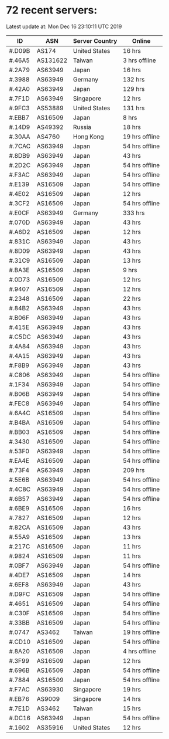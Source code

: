 # 72 recent servers:

Latest update at: Mon Dec 16 23:10:11 UTC 2019

| ID | ASN | Server Country | Online |
| -- | --- | -------------- | ------ |
| #.D09B | AS174 | United States | 16 hrs |
| #.46A5 | AS131622 | Taiwan | 3 hrs offline |
| #.2A79 | AS63949 | Japan | 16 hrs |
| #.3988 | AS63949 | Germany | 132 hrs |
| #.42A0 | AS63949 | Japan | 129 hrs |
| #.7F1D | AS63949 | Singapore | 12 hrs |
| #.9FC3 | AS53889 | United States | 131 hrs |
| #.EBB7 | AS16509 | Japan | 8 hrs |
| #.14D9 | AS49392 | Russia | 18 hrs |
| #.30AA | AS4760 | Hong Kong | 19 hrs offline |
| #.7CAC | AS63949 | Japan | 54 hrs offline |
| #.8DB9 | AS63949 | Japan | 43 hrs |
| #.2D2C | AS63949 | Japan | 54 hrs offline |
| #.F3AC | AS63949 | Japan | 54 hrs offline |
| #.E139 | AS16509 | Japan | 54 hrs offline |
| #.4E02 | AS16509 | Japan | 12 hrs |
| #.3CF2 | AS16509 | Japan | 54 hrs offline |
| #.E0CF | AS63949 | Germany | 333 hrs |
| #.070D | AS63949 | Japan | 43 hrs |
| #.A6D2 | AS16509 | Japan | 12 hrs |
| #.831C | AS63949 | Japan | 43 hrs |
| #.8D09 | AS63949 | Japan | 43 hrs |
| #.31C9 | AS16509 | Japan | 13 hrs |
| #.BA3E | AS16509 | Japan | 9 hrs |
| #.0D73 | AS16509 | Japan | 12 hrs |
| #.9407 | AS16509 | Japan | 12 hrs |
| #.2348 | AS16509 | Japan | 22 hrs |
| #.84B2 | AS63949 | Japan | 43 hrs |
| #.B06F | AS63949 | Japan | 43 hrs |
| #.415E | AS63949 | Japan | 43 hrs |
| #.C5DC | AS63949 | Japan | 43 hrs |
| #.4A84 | AS63949 | Japan | 43 hrs |
| #.4A15 | AS63949 | Japan | 43 hrs |
| #.F8B9 | AS63949 | Japan | 43 hrs |
| #.C806 | AS63949 | Japan | 54 hrs offline |
| #.1F34 | AS63949 | Japan | 54 hrs offline |
| #.B06B | AS63949 | Japan | 54 hrs offline |
| #.FEC8 | AS63949 | Japan | 54 hrs offline |
| #.6A4C | AS16509 | Japan | 54 hrs offline |
| #.B4BA | AS16509 | Japan | 54 hrs offline |
| #.BB03 | AS16509 | Japan | 54 hrs offline |
| #.3430 | AS16509 | Japan | 54 hrs offline |
| #.53F0 | AS63949 | Japan | 54 hrs offline |
| #.EA4E | AS16509 | Japan | 54 hrs offline |
| #.73F4 | AS63949 | Japan | 209 hrs |
| #.5E6B | AS63949 | Japan | 54 hrs offline |
| #.4C8C | AS63949 | Japan | 54 hrs offline |
| #.6B57 | AS63949 | Japan | 54 hrs offline |
| #.6BE9 | AS16509 | Japan | 16 hrs |
| #.7827 | AS16509 | Japan | 12 hrs |
| #.82CA | AS16509 | Japan | 43 hrs |
| #.55A9 | AS16509 | Japan | 13 hrs |
| #.217C | AS16509 | Japan | 11 hrs |
| #.9824 | AS16509 | Japan | 11 hrs |
| #.0BF7 | AS63949 | Japan | 54 hrs offline |
| #.4DE7 | AS16509 | Japan | 14 hrs |
| #.6EF8 | AS63949 | Japan | 43 hrs |
| #.D9FC | AS16509 | Japan | 54 hrs offline |
| #.4651 | AS16509 | Japan | 54 hrs offline |
| #.C30F | AS16509 | Japan | 54 hrs offline |
| #.33BB | AS16509 | Japan | 54 hrs offline |
| #.0747 | AS3462 | Taiwan | 19 hrs offline |
| #.CD10 | AS16509 | Japan | 54 hrs offline |
| #.8A20 | AS16509 | Japan | 4 hrs offline |
| #.3F99 | AS16509 | Japan | 12 hrs |
| #.696B | AS16509 | Japan | 54 hrs offline |
| #.7884 | AS16509 | Japan | 54 hrs offline |
| #.F7AC | AS63930 | Singapore | 19 hrs |
| #.EB76 | AS9009 | Singapore | 14 hrs |
| #.7E1D | AS3462 | Taiwan | 15 hrs |
| #.DC16 | AS63949 | Japan | 54 hrs offline |
| #.1602 | AS35916 | United States | 12 hrs |

